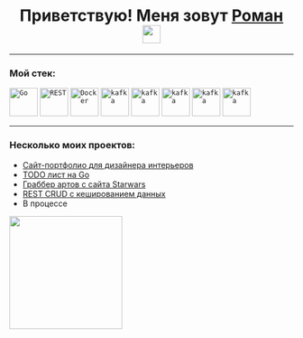 <h1 align="center">Приветствую! Меня зовут <a href="https://t.me/Kolesnikov_R0man" target="_blank">Роман</a>
<img src="https://github.com/blackcater/blackcater/raw/main/images/Hi.gif" height="32"/></h1>

---
### Мой стек: 
<div >
	<code><img width="50" src="https://raw.githubusercontent.com/marwin1991/profile-technology-icons/refs/heads/main/icons/go.png" alt="Go" title="Go"/></code>
	<code><img width="50" src="https://raw.githubusercontent.com/marwin1991/profile-technology-icons/refs/heads/main/icons/rest.png" alt="REST" title="REST"/></code>
	<code><img width="50" src="https://raw.githubusercontent.com/marwin1991/profile-technology-icons/refs/heads/main/icons/docker.png" alt="Docker" title="Docker"/></code>
	<code><img width="50" src="https://raw.githubusercontent.com/marwin1991/profile-technology-icons/refs/heads/main/icons/kafka.png" alt="kafka" title="kafka"/></code>
	<code><img width="50" src="https://raw.githubusercontent.com/marwin1991/profile-technology-icons/refs/heads/main/icons/postman.png" alt="kafka" title="kafka"/></code>
	<code><img width="50" src="https://raw.githubusercontent.com/marwin1991/profile-technology-icons/refs/heads/main/icons/postgresql.png" alt="kafka" title="kafka"/></code>
	<code><img width="50" src="https://raw.githubusercontent.com/marwin1991/profile-technology-icons/refs/heads/main/icons/redis.png" alt="kafka" title="kafka"/></code>
	<code><img width="50" src="https://raw.githubusercontent.com/marwin1991/profile-technology-icons/refs/heads/main/icons/ci_cd.png" alt="kafka" title="kafka"/></code>
</div>

---
### Несколько моих проектов:
* [Сайт-портфолио для дизайнера интерьеров](https://rodesign.ru/)
* [TODO лист на Go](https://github.com/Epicpt/simple_todo)
* [Граббер артов с сайта Starwars](https://github.com/Epicpt/image-grabber)
* [REST CRUD c кешированием данных](https://github.com/Epicpt/rest-crud)
* В процессе 
<img src="https://raw.githubusercontent.com/mayankchaudhary26/Cool-Readme-ideas/master/data/giphy.gif" width="200" height="200" />